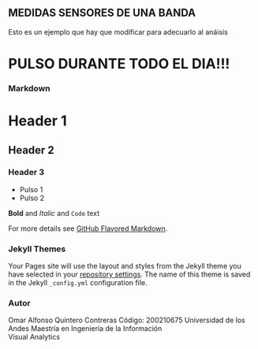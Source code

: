 ## MEDIDAS SENSORES DE UNA BANDA
Esto es un ejemplo que hay que modificar para adecuarlo al anáisis

<meta charset="utf-8">
<style>
body2 {
  font: 10px sans-serif;
}

svg2 {
  font: 10px sans-serif;
}

.axis path,
.axis line {
  fill: none;
  stroke: #000;
  shape-rendering: crispEdges;
}

.x.axis path {
  fill:none;
  stroke:#001;
  shape-rendering: crispEdges;
}

.line {
  fill: none;
  stroke-width: 3px;
}

</style>

<body>
<h1>PULSO DURANTE TODO EL DIA!!!</h1  >
<script src="https://d3js.org/d3.v3.js"></script>
<script>

var parseDate = d3.time.format("%Y-%m-%d").parse;

var margin = {top: 20, right: 80, bottom: 40, left: 50},
    width = 900 - margin.left - margin.right,
    height = 500 - margin.top - margin.bottom;

var x = d3.scale.linear()
    .range([0, width])
    .domain([0, 24]);

var y = d3.scale.linear()
    .range([height,0])
    .domain([40,170]);

var color = d3.scale.category10();

var xAxis = d3.svg.axis()
    .scale(x)
    .orient("bottom");

var yAxis = d3.svg.axis()
    .scale(y)
    .orient("left");

var line = d3.svg.line()
    .interpolate("basis")
    .x(function(d) { return x(d['percentRemaining']); })
    .y(function(d) { return y(d['heartRate']); });

var svg2 = d3.select("body").append("svg")
    .attr("width", width + margin.left + margin.right)
    .attr("height", height + margin.top + margin.bottom)
  .append("g")
    .attr("transform", "translate(" + margin.left + "," + margin.top + ")");

d3.csv("merged.csv", function(error, data) {

     color.domain([0,1,2,3,4,5,6,7,8,9,10,11,12]);

  data = data.map( function (d) {
    return {
      lookup: d['lookup'],
      date: parseDate(d['lookup']),
      percentRemaining: +d['percentRemaining']*100,
      heartRate: Math.round(d['heart_rate(bpm)']) };
});

  data = d3.nest()
  .key(function(d) { return d.lookup; })
  .sortKeys(d3.ascending)
  .sortValues(function(a,b) { return b.percentRemaining - a.percentRemaining; } )
  .entries(data);

console.log(data)

  svg2.append("g")
      .attr("class", "x axis")
      .attr("transform", "translate(0," + height + ")")
      .call(xAxis);

  svg2.append("g")
      .attr("class", "y axis")
      .call(yAxis);

  svg2.append("text")
    .attr("x",0)
    .attr("y",-5)
    .attr("transform","rotate(90)")
    .text("Pulso (BPM)")

 svg2.append("path")
     .attr("d", function(d) { return "M 0," + y(100) + ", L " + width + "," + y(100); })
     .attr("clip-path", "url(#rect-clip)")
     .style("stroke", "#000")
     .style("fill","none")
     .style("stroke-width", 2);

 svg2.append("path")
     .attr("d", function(d) { return "M 0," + y(50) + ", L " + width + "," + y(50); })
     .attr("clip-path", "url(#rect-clip)")
     .style("stroke", "#000")
     .style("fill","none")
     .style("stroke-width", 2);

  // define the clipPath
  svg2.append("clipPath")
      .attr("id", "rect-clip")
    .append("rect")
      .attr("width", width)
      .attr("height", height) ;

  var runs = svg2.selectAll(".runs")
      .data(data, function(d) { return d.key; })
    .enter().append("g")
      .attr("id", function(d) { return d.key; })
      .attr("class", "city");

  runs.append("text")
    .attr("class",function(d) { return "linetext" + d.key })
    .text(function(d) { return d.key })
    .attr("x", width - 130)
    .attr("y", 20)
    .style("fill", "none")
    .style("font", "25px sans-serif");

  runs.append("path")
      .attr("class","line")
      .attr("d", function(d) { return line(d.values); })
      .attr("clip-path", "url(#rect-clip)")
      .style("stroke", "#000")
      .style("stroke-opacity", .2)
      .on("mouseover", function() {

        d3.select(this)
        .transition()
        .duration(1)
        .style("stroke", "red")
        .style("stroke-width", 5)
        .style("stroke-opacity", 1);

        d3.selectAll(".linetext" + this.parentNode.id)
        .style("fill","#000");

      })
      .on("mouseout", function() {

        d3.select(this)
        .transition()
        .duration(10)
        .style("stroke", "#000")
        .style("stroke-width", 0.5);

        d3.selectAll(".linetext" + this.parentNode.id)
        .style("fill","none");

      });

});

</script>

### Markdown




# Header 1
## Header 2
### Header 3

- Pulso 1
- Pulso 2



**Bold** and _Italic_ and `Code` text

For more details see [GitHub Flavored Markdown](https://guides.github.com/features/mastering-markdown/).

### Jekyll Themes

Your Pages site will use the layout and styles from the Jekyll theme you have selected in your [repository settings](https://github.com/oaquintero10/ACTIVIDADES_PERSONALES/settings). The name of this theme is saved in the Jekyll `_config.yml` configuration file.

### Autor

Omar Alfonso Quintero Contreras
Código: 200210675
Universidad de los Andes
Maestría en Ingeniería de la Información<br> Visual Analytics
